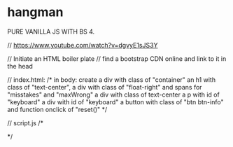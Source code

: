 # hangman

PURE VANILLA JS WITH BS 4.

// https://www.youtube.com/watch?v=dgvyE1sJS3Y

// Initiate an HTML boiler plate
// find a bootstrap CDN online and link to it in the head

// index.html:
/* in body: create 
a div with class of "container"
    an h1 with class of "text-center",
    a div with class of "float-right" and spans for "misstakes" and "maxWrong"
    a div with class of text-center
    a p with id of "keyboard"
    a div with id of "keyboard"
    a button with class of "btn btn-info" and function onclick of "reset()"
*/

// script.js
/*


*/